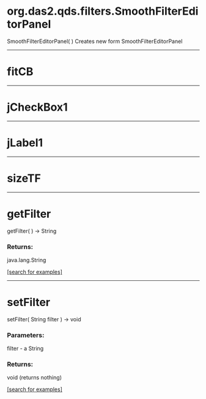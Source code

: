 # org.das2.qds.filters.SmoothFilterEditorPanel
SmoothFilterEditorPanel( )
Creates new form SmoothFilterEditorPanel

***
<a name="fitCB"></a>
# fitCB



***
<a name="jCheckBox1"></a>
# jCheckBox1



***
<a name="jLabel1"></a>
# jLabel1



***
<a name="sizeTF"></a>
# sizeTF



***
<a name="getFilter"></a>
# getFilter
getFilter(  ) &rarr; String



### Returns:
java.lang.String


<a href="https://github.com/autoplot/dev/search?q=getFilter&unscoped_q=getFilter">[search for examples]</a>

***
<a name="setFilter"></a>
# setFilter
setFilter( String filter ) &rarr; void



### Parameters:
filter - a String

### Returns:
void (returns nothing)


<a href="https://github.com/autoplot/dev/search?q=setFilter&unscoped_q=setFilter">[search for examples]</a>

